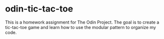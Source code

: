 # odin-tic-tac-toe

This is a homework assignment for The Odin Project.  The goal is to 
create a tic-tac-toe game and learn how to use the modular pattern
to organize my code.  